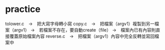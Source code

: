 # practice
tolower.c　→　把大寫字母轉小寫
copy.c　→　把檔案（argv1）複製到另一檔案（argv1）
        →　若檔案不存在，要自動create（file）
        →　檔案內已有內容則直接覆蓋原始檔案內容
reverse.c　→　把檔案（argv1）內容中完全反轉並寫回檔案中
